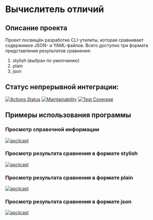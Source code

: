 # Вычислитель отличий

## Описание проекта

Проект посвящён разработке CLI-утилиты, которая сравнивает содержимое JSON- и YAML-файлов.
Всего доступно три формата представления результатов сравнения:
1. stylish (выбран по умолчанию)
2. plain
3. json

## Статус непрерывной интеграции:

[![Actions Status](https://github.com/RKV102/python-project-50/actions/workflows/hexlet-check.yml/badge.svg)](https://github.com/RKV102/python-project-50/actions)
[![Maintainability](https://api.codeclimate.com/v1/badges/351625b2f9d5681b70da/maintainability)](https://codeclimate.com/github/RKV102/python-project-50/maintainability)
[![Test Coverage](https://api.codeclimate.com/v1/badges/351625b2f9d5681b70da/test_coverage)](https://codeclimate.com/github/RKV102/python-project-50/test_coverage)

## Примеры использования программы

### Просмотр справочной информации

[![asciicast](https://asciinema.org/a/Fs1wA54H2ivaf4veCQekG3RTv.svg)](https://asciinema.org/a/Fs1wA54H2ivaf4veCQekG3RTv)

### Просмотр результата сравнения в формате stylish

[![asciicast](https://asciinema.org/a/RmxgJVSk3MShi3lssMKCRneOu.svg)](https://asciinema.org/a/RmxgJVSk3MShi3lssMKCRneOu)

### Просмотр результата сравнения в формате plain

[![asciicast](https://asciinema.org/a/xklEnnp89msqWzzAAAvwF2XKz.svg)](https://asciinema.org/a/xklEnnp89msqWzzAAAvwF2XKz)

### Просмотр результата сравнения в формате json

[![asciicast](https://asciinema.org/a/XntN8UqKq4s6a5XJryLHLfcd0.svg)](https://asciinema.org/a/XntN8UqKq4s6a5XJryLHLfcd0)